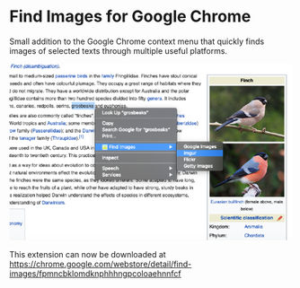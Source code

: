 # Find Images for Google Chrome
Small addition to the Google Chrome context menu that quickly finds images of selected texts through multiple useful platforms. 

![](images/Finches.png)

This extension can now be downloaded at https://chrome.google.com/webstore/detail/find-images/fpmncbklomdknphhhngpcoloaehnnfcf

